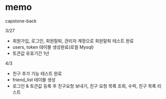 # memo
capstone-back

3/27
- 회원가입, 로그인, 회원탈퇴, 관리자 계정으로 회원탈퇴 테스트 완료
- users, token 테이블 생성완료(로컬 Mysql)
- 토큰값 유효기간 1년

4/3
- 친구 추가 기능 테스트 완료
- friend_list 테이블 생성 
- 로그인 & 토큰값 등록 후 친구요청 보내기, 친구 요청 목록 조회, 수락, 친구 목록 리스트
  
